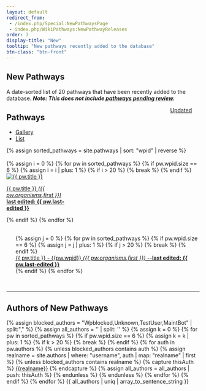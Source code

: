 ```yaml
---
layout: default
redirect_from: 
 - /index.php/Special:NewPathwaysPage
 - index.php/WikiPathways:NewPathwayReleases
order: 3
display-title: "New"
tooltip: "New pathways recently added to the database" 
btn-class: "btn-front"
---
```


<h2 id="title">New Pathways</h2>
<p>A date-sorted list of 20 pathways that have been recently added to the database. <b><em>Note: This does not include <a href="/browse/pending.html">pathways pending review</a>.</em></b></p> 
<a class="btn btn-sm btn-front my-2" style="float:right;margin-right:20px;" title="Browse recently updated pathways" href="/browse/updated.html">Updated</a>

<h2>Pathways</h2>
<ul class="nav nav-tabs" style="margin-left: 0px;">
    <li class="nav-item">
      <a class="nav-link active" data-toggle="tab" href="#gallery">Gallery</a>
    </li>
    <li class="nav-item">
      <a class="nav-link" data-toggle="tab" href="#list">List</a>
    </li>
</ul>
{% assign sorted_pathways = site.pathways | sort: "wpid" | reverse %}
<div class="tab-content" >
    <div class="tab-pane fade show active" id="gallery" role="tabpanel">
        <br/>
    <div class="row" style="margin-right: 0px; margin-left: 0px;">
        {% assign i = 0 %}
        {% for pw in sorted_pathways %}
            {% if pw.wpid.size == 6 %} <!-- Only display sorted 4-digit wpids -->
                {% assign i = i | plus: 1 %}
                {% if i > 20 %}
                    {% break %}
                {% endif %}
                <div class="col-sm-auto">
                <div class="card" style="width: 10rem;">
                <a class="card-link" href="{{ pw.url }}">
                <img class="card-img-top" loading="lazy" src="/assets/img/{{pw.wpid}}/{{pw.wpid}}-thumb.png" alt="{{ pw.title }}">
                <div class="card-body">
                <p class="card-text">{{ pw.title }} <em>({{ pw.organisms.first }})</em>
                <br /><b>last edited: {{ pw.last-edited }}</b></p>
                </div>
                </a>
                </div>
                </div>
            {% endif %}
        {% endfor %}
    </div>
    </div>
<div class="tab-pane fade" id="list" role="tabpanel">
    <br/>
    <div class="row" style="margin-left: 0px;">
      <ul style="list-style-type: none; margin-left: 0px;">
        {% assign j = 0 %}
        {% for pw in sorted_pathways %}
          {% if pw.wpid.size == 6 %}
          {% assign j = j | plus: 1 %}
            {% if j > 20 %}
              {% break %}
            {% endif %}
            <li><a href="{{ pw.url }}">{{ pw.title }} - {{pw.wpid}} <em>({{ pw.organisms.first }})</em> --<b>last edited: {{ pw.last-edited }}</b></a></li>
          {% endif %}
        {% endfor %}
      </ul>
    </div>  
  </div>
</div>
<br/>
<hr/>
<h2>Authors of New Pathways</h2>
<p>
    {% assign blocked_authors = "Wpblocked,Unknown,TestUser,MaintBot" | split:"," %}
    {% assign all_authors = '' | split: '' %}
    {% assign k = 0 %}
    {% for pw in sorted_pathways %}
      {% if pw.wpid.size == 6 %}
      {% assign k = k | plus: 1 %}
        {% if k > 20 %}
          {% break %}
        {% endif %}
          {% for auth in pw.authors %}
          {% unless blocked_authors contains auth %}
            {% assign realname = site.authors | where: "username", auth | map: "realname" | first  %}
            {% unless blocked_authors contains realname %}
             {% capture thisAuth %}
               <a href="{{site.url}}/authors/{{auth}}.html" title="View author profile">{{realname}}</a>
             {% endcapture %}
             {% assign all_authors = all_authors | push: thisAuth %}
            {% endunless %}
          {% endunless %}
          {% endfor %}
      {% endif %}
    {% endfor %}
    {{ all_authors | uniq | array_to_sentence_string }}
</p>
